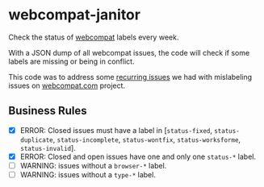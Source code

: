 # webcompat-janitor
Check the status of [webcompat](https://webcompat.com) labels every week.

With a JSON dump of all webcompat issues, the code will check if some labels are missing or being in conflict.

This code was to address some [recurring issues](https://github.com/webcompat/webcompat.com/issues/1251) we had with mislabeling issues on [webcompat.com](https://webcompat.com) project.

## Business Rules

* [x] ERROR: Closed issues must have a label in [`status-fixed`, `status-duplicate`, `status-incomplete`, `status-wontfix`, `status-worksforme`, `status-invalid`].
* [x] ERROR: Closed and open issues have one and only one `status-*` label.
* [ ] WARNING: issues without a `browser-*` label.
* [ ] WARNING: issues without a `type-*` label.
